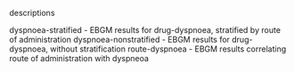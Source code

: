 
descriptions

dyspnoea-stratified -  EBGM results for drug-dyspnoea, stratified by route of administration
dyspnoea-nonstratified -  EBGM results for drug-dyspnoea, without stratification
route-dyspnoea -  EBGM results correlating route of administration with dyspneoa



